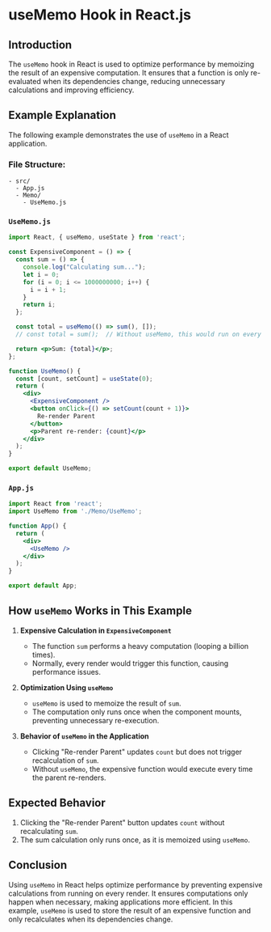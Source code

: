 # useMemo Hook in React.js

## Introduction

The `useMemo` hook in React is used to optimize performance by memoizing the result of an expensive computation. It ensures that a function is only re-evaluated when its dependencies change, reducing unnecessary calculations and improving efficiency.

## Example Explanation

The following example demonstrates the use of `useMemo` in a React application.

### File Structure:
```
- src/
  - App.js
  - Memo/
    - UseMemo.js
```

### `UseMemo.js`
```jsx
import React, { useMemo, useState } from 'react';

const ExpensiveComponent = () => {
  const sum = () => {
    console.log("Calculating sum...");
    let i = 0;
    for (i = 0; i <= 1000000000; i++) {
      i = i + 1;
    }
    return i;
  };

  const total = useMemo(() => sum(), []);
  // const total = sum();  // Without useMemo, this would run on every render

  return <p>Sum: {total}</p>;
};

function UseMemo() {
  const [count, setCount] = useState(0);
  return (
    <div>
      <ExpensiveComponent />
      <button onClick={() => setCount(count + 1)}>
        Re-render Parent
      </button>
      <p>Parent re-render: {count}</p>
    </div>
  );
}

export default UseMemo;
```

### `App.js`
```jsx
import React from 'react';
import UseMemo from './Memo/UseMemo';

function App() {
  return (
    <div>
      <UseMemo />
    </div>
  );
}

export default App;
```

## How `useMemo` Works in This Example

1. **Expensive Calculation in `ExpensiveComponent`**
   - The function `sum` performs a heavy computation (looping a billion times).
   - Normally, every render would trigger this function, causing performance issues.

2. **Optimization Using `useMemo`**
   - `useMemo` is used to memoize the result of `sum`.
   - The computation only runs once when the component mounts, preventing unnecessary re-execution.

3. **Behavior of `useMemo` in the Application**
   - Clicking "Re-render Parent" updates `count` but does not trigger recalculation of `sum`.
   - Without `useMemo`, the expensive function would execute every time the parent re-renders.

## Expected Behavior
1. Clicking the "Re-render Parent" button updates `count` without recalculating `sum`.
2. The sum calculation only runs once, as it is memoized using `useMemo`.

## Conclusion
Using `useMemo` in React helps optimize performance by preventing expensive calculations from running on every render. It ensures computations only happen when necessary, making applications more efficient. In this example, `useMemo` is used to store the result of an expensive function and only recalculates when its dependencies change.

